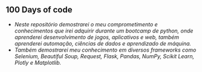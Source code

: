 ## 100 Days of code
* *Neste repositório demostrarei o meu comprometimento e conhecimentos que irei adquirir durante um bootcamp de python, onde aprenderei desenvolvimento de jogos, aplicativos e web, também aprenderei automação, ciências de dados e aprendizado de máquina.*
* *Também demostrarei meu conhecimento em diversos frameworks como Selenium, Beautiful Soup, Request, Flask, Pandas, NumPy, Scikit Learn, Plotly e Matplotlib.*
